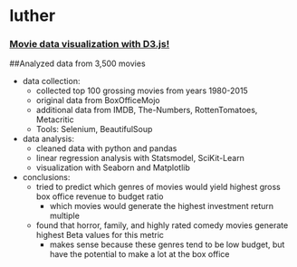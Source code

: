 # luther

### [Movie data visualization with D3.js!](http://bl.ocks.org/anonymous/raw/e630ef973988fa15d538/)

##Analyzed data from 3,500 movies
  - data collection:
    - collected top 100 grossing movies from years 1980-2015
    - original data from BoxOfficeMojo
    - additional data from IMDB, The-Numbers, RottenTomatoes, Metacritic
    - Tools: Selenium, BeautifulSoup
  - data analysis:
    - cleaned data with python and pandas
    - linear regression analysis with Statsmodel, SciKit-Learn
    - visualization with Seaborn and Matplotlib
  - conclusions:
    - tried to predict which genres of movies would yield highest gross box office revenue to budget ratio
      - which movies would generate the highest investment return multiple
    - found that horror, family, and highly rated comedy movies generate highest Beta values for this metric
      - makes sense because these genres tend to be low budget, but have the potential to make a lot at the box office
